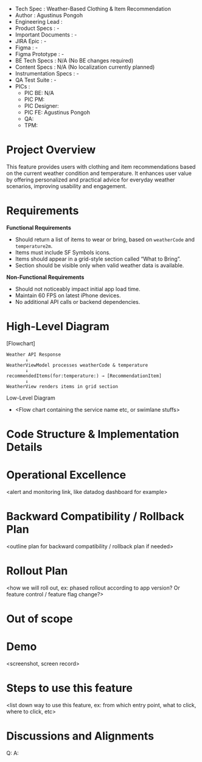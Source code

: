 - Tech Spec : Weather-Based Clothing & Item Recommendation
- Author : Agustinus Pongoh
- Engineering Lead : <Eng Lead name>
- Product Specs : -
- Important Documents : -
- JIRA Epic : -
- Figma : -
- Figma Prototype : -
- BE Tech Specs : N/A (No BE changes required)
- Content Specs : N/A (No localization currently planned)
- Instrumentation Specs : -
- QA Test Suite : -
- PICs :
    - PIC BE: N/A
    - PIC PM: <Product Manager Name>
    - PIC Designer: <Designer Name>
    - PIC FE: Agustinus Pongoh
    - QA: <QA Name>
    - TPM: <TPM Name>

Project Overview
=================
This feature provides users with clothing and item recommendations based on the current weather condition and temperature. It enhances user value by offering personalized and practical advice for everyday weather scenarios, improving usability and engagement.

Requirements
=================
**Functional Requirements**
- Should return a list of items to wear or bring, based on `weatherCode` and `temperature2m`.
- Items must include SF Symbols icons.
- Items should appear in a grid-style section called “What to Bring”.
- Section should be visible only when valid weather data is available.

**Non-Functional Requirements**
- Should not noticeably impact initial app load time.
- Maintain 60 FPS on latest iPhone devices.
- No additional API calls or backend dependencies.

High-Level Diagram
==================
[Flowchart]

```text
Weather API Response
       ↓
WeatherViewModel processes weatherCode & temperature
       ↓
recommendedItems(for:temperature:) → [RecommendationItem]
       ↓
WeatherView renders items in grid section
```
Low-Level Diagram
- <Flow chart containing the service name etc, or swimlane stuffs>

Code Structure & Implementation Details
========================================
<Some pseudo-code on code-change plan and the logic>

Operational Excellence
=======================
<alert and monitoring link, like datadog dashboard for example>

Backward Compatibility / Rollback Plan
======================================
<outline plan for backward compatibility / rollback plan if needed>

Rollout Plan
============
<how we will roll out, ex: phased rollout according to app version? Or feature control / feature flag change?>

Out of scope
============
<list down things that is out of scope>

Demo
====
<screenshot, screen record>
 

Steps to use this feature
==========================
<list down way to use this feature, ex: from which entry point, what to click, where to click, etc> 

Discussions and Alignments
==========================
Q: 
A: 


